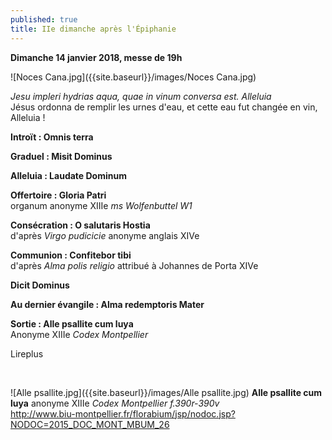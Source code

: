 ```yaml
---
published: true
title: IIe dimanche après l'Épiphanie
---
```

**Dimanche 14 janvier 2018, messe de 19h**

![Noces Cana.jpg]({{site.baseurl}}/images/Noces Cana.jpg)

*Jesu impleri hydrias aqua, quae in vinum conversa est. Alleluia*  
Jésus ordonna de remplir les urnes d'eau, et cette eau fut changée en vin, Alleluia !

**Introït : Omnis terra**

**Graduel : Misit Dominus**

**Alleluia : Laudate Dominum**

**Offertoire : Gloria Patri**  
organum anonyme XIIIe *ms Wolfenbuttel W1*

**Consécration : O salutaris Hostia**  
d'après *Virgo pudicicie* anonyme anglais XIVe

**Communion : Confitebor tibi**  
d'après *Alma polis religio* attribué à Johannes de Porta XIVe

**Dicit Dominus**

**Au dernier évangile : Alma redemptoris Mater**

**Sortie : Alle psallite cum luya**  
Anonyme XIIIe *Codex Montpellier*

Lireplus

&nbsp;

![Alle psallite.jpg]({{site.baseurl}}/images/Alle psallite.jpg)
**Alle psallite cum luya** anonyme XIIIe *Codex Montpellier f.390r-390v*  
http://www.biu-montpellier.fr/florabium/jsp/nodoc.jsp?NODOC=2015_DOC_MONT_MBUM_26
